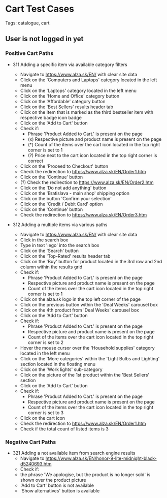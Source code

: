 # Cart Test Cases

Tags: catalogue, cart

## User is not logged in yet

### Positive Cart Paths

* 311 Adding a specific item via available category filters
    * Navigate to https://www.alza.sk/EN/ with clear site data
    * Click on the 'Computers and Laptops' category located in the left menu
    * Click on the 'Laptops' category located in the left menu
    * Click on the 'Home and Office' category button
    * Click on the 'Affordable' category button
    * Click on the 'Best Sellers' results header tab
    * Click on the Item that is marked as the third bestseller item with respective badge icon badge
    * Click on the 'Add to Cart' button
    * Check if:
      - Phrase 'Product Added to Cart.' is present on the page
      - (x) Respective picture and product name is present on the page
      - (*) Count of the items over the cart icon located in the top right corner is set to 1
      - (?) Price next to the cart icon located in the top right corner is correct
    * Click on the 'Proceed to Checkout' button
    * Check the redirection to https://www.alza.sk/EN/Order1.htm
    * Click on the 'Continue' button
    * (?) Check the redirection to https://www.alza.sk/EN/Order2.htm
    * Click on the 'Do not add anything' button
    * Click on the 'Bratislava - main shop' shipping option
    * Click on the button 'Confirm your selection'
    * Click on the 'Credit / Debit Card' option
    * Click on the 'Continue' button
    * Check the redirection to https://www.alza.sk/EN/Order3.htm

* 312 Adding a multiple items via various paths
    * Navigate to https://www.alza.sk/EN/ with clear site data
    * Click in the search box
    * Type in text 'lego' into the search box 
    * Click on the 'Search' button 
    * Click on the 'Top-Rated' results header tab
    * Click on the 'Buy' button for product located in the 3rd row and 2nd column within the results grid
    * Check if:
      - Phrase 'Product Added to Cart.' is present on the page
      - Respective picture and product name is present on the page
      - Count of the items over the cart icon located in the top right corner is set to 1
    * Click on the alza.sk logo in the top left corner of the page
    * Click on the previous button within the 'Deal Weeks' carousel box
    * Click on the 4th product from 'Deal Weeks' carousel box
    * Click on the 'Add to Cart' button
    * Check if:
      - Phrase 'Product Added to Cart.' is present on the page
      - Respective picture and product name is present on the page
      - Count of the items over the cart icon located in the top right corner is set to 2
    * Hover the mouse cursor over the 'Household supplies' category located in the left menu
    * Click on the 'More categories' within the 'Light Bulbs and Lighting' section located in the floating menu
    * Click on the 'Work lights' sub-category
    * Click on the picture of the 1st  product within the 'Best Sellers' section
    * Click on the 'Add to Cart' button
    * Check if:
      - Phrase 'Product Added to Cart.' is present on the page
      - Respective picture and product name is present on the page
      - Count of the items over the cart icon located in the top right corner is set to 3
    * Click on the cart icon
    * Check the redirection to https://www.alza.sk/EN/Order1.htm
    * Check if the total count of listed items is 3
  
### Negative Cart Paths
* 321 Adding a not available item from search engine results
    * Navigate to https://www.alza.sk/EN/honor-9-lite-midnight-black-d5240693.htm
    * Check if:
     - the phrase 'We apologise, but the product is no longer sold' is shown over the product picture
     - 'Add to Cart' button is not available
     - 'Show alternatives' button is available